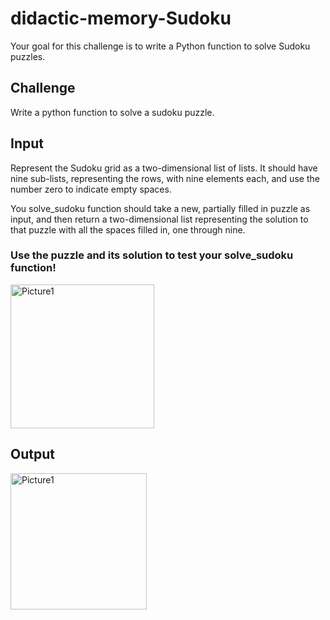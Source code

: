 # didactic-memory-Sudoku
 Your goal for this challenge is to write a Python function to solve Sudoku puzzles. 
## Challenge
Write a python function to solve a sudoku puzzle. 

## Input
Represent the Sudoku grid as a two-dimensional list of lists. 
It should have nine sub-lists, representing the rows, with nine elements each, and use the number zero to indicate empty spaces. 

You solve_sudoku function should take a new, partially filled in puzzle as input, and then return a two-dimensional list representing the solution to that puzzle with all the spaces filled in, one through nine. 

### Use the puzzle and its solution to test your solve_sudoku function!

<img width="230" alt="Picture1" src="https://user-images.githubusercontent.com/91548582/138146480-38fc5a64-70af-4a92-8ba0-8d87ee098baf.png">

## Output 

<img width="218" alt="Picture1" src="https://user-images.githubusercontent.com/91548582/138146737-9702352f-c08b-47a3-b301-ec4ed263b5c0.png">
